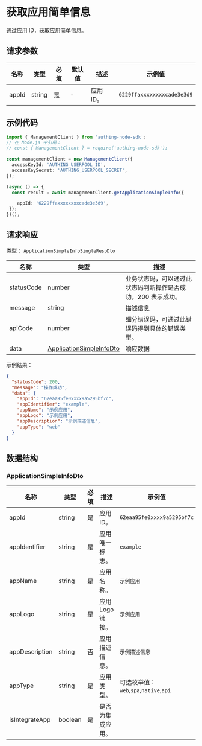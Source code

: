 # 获取应用简单信息

<!--
  警告⚠️：
  不要直接修改该文档，
  https://github.com/Authing/authing-docs-factory
  使用该项目进行生成
-->

<LastUpdated />

通过应用 ID，获取应用简单信息。

## 请求参数

| 名称 | 类型 | 必填 | 默认值 | 描述 | 示例值 |
| ---- | ---- | ---- | ---- | ---- | ---- |
| appId | string  | 是 | - | 应用 ID。  | `6229ffaxxxxxxxxcade3e3d9` |


## 示例代码

```ts
import { ManagementClient } from 'authing-node-sdk';
// 在 Node.js 中引用：
// const { ManagementClient } = require('authing-node-sdk');

const managementClient = new ManagementClient({
  accessKeyId: 'AUTHING_USERPOOL_ID',
  accessKeySecret: 'AUTHING_USERPOOL_SECRET',
});

(async () => {
  const result = await managementClient.getApplicationSimpleInfo({

    appId: '6229ffaxxxxxxxxcade3e3d9',
 });
})();
```



## 请求响应

类型： `ApplicationSimpleInfoSingleRespDto`

| 名称 | 类型 | 描述 |
| ---- | ---- | ---- |
| statusCode | number | 业务状态码，可以通过此状态码判断操作是否成功，200 表示成功。 |
| message | string | 描述信息 |
| apiCode | number | 细分错误码，可通过此错误码得到具体的错误类型。 |
| data | <a href="#ApplicationSimpleInfoDto">ApplicationSimpleInfoDto</a> | 响应数据 |



示例结果：

```json
{
  "statusCode": 200,
  "message": "操作成功",
  "data": {
    "appId": "62eaa95fe0xxxx9a5295bf7c",
    "appIdentifier": "example",
    "appName": "示例应用",
    "appLogo": "示例应用",
    "appDescription": "示例描述信息",
    "appType": "web"
  }
}
```

## 数据结构


### <a id="ApplicationSimpleInfoDto"></a> ApplicationSimpleInfoDto

| 名称 | 类型 | 必填 | 描述 | 示例值 |
| ---- |  ---- | ---- | ---- | ---- |
| appId | string | 是 | 应用 ID。  |  `62eaa95fe0xxxx9a5295bf7c` |
| appIdentifier | string | 是 | 应用唯一标志。  |  `example` |
| appName | string | 是 | 应用名称。  |  `示例应用` |
| appLogo | string | 是 | 应用 Logo 链接。  |  `示例应用` |
| appDescription | string | 否 | 应用描述信息。  |  `示例描述信息` |
| appType | string | 是 | 应用类型。  | 可选枚举值：`web`,`spa`,`native`,`api` |
| isIntegrateApp | boolean | 是 | 是否为集成应用。  |  |


